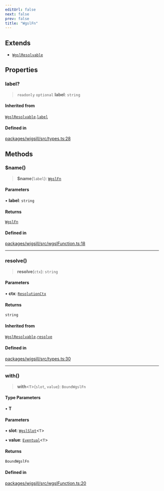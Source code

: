 ```yaml
---
editUrl: false
next: false
prev: false
title: "WgslFn"
---
```


## Extends

- [`WgslResolvable`](/api/wigsill/interfaces/wgslresolvable/)

## Properties

### label?

> `readonly` `optional` **label**: `string`

#### Inherited from

[`WgslResolvable`](/api/wigsill/interfaces/wgslresolvable/).[`label`](/api/wigsill/interfaces/wgslresolvable/#label)

#### Defined in

[packages/wigsill/src/types.ts:28](https://github.com/software-mansion-labs/wigsill/blob/3eabd476f023822e50f40404033f5b0520bf8089/packages/wigsill/src/types.ts#L28)

## Methods

### $name()

> **$name**(`label`): [`WgslFn`](/api/wigsill/interfaces/wgslfn/)

#### Parameters

• **label**: `string`

#### Returns

[`WgslFn`](/api/wigsill/interfaces/wgslfn/)

#### Defined in

[packages/wigsill/src/wgslFunction.ts:18](https://github.com/software-mansion-labs/wigsill/blob/3eabd476f023822e50f40404033f5b0520bf8089/packages/wigsill/src/wgslFunction.ts#L18)

***

### resolve()

> **resolve**(`ctx`): `string`

#### Parameters

• **ctx**: [`ResolutionCtx`](/api/wigsill/interfaces/resolutionctx/)

#### Returns

`string`

#### Inherited from

[`WgslResolvable`](/api/wigsill/interfaces/wgslresolvable/).[`resolve`](/api/wigsill/interfaces/wgslresolvable/#resolve)

#### Defined in

[packages/wigsill/src/types.ts:30](https://github.com/software-mansion-labs/wigsill/blob/3eabd476f023822e50f40404033f5b0520bf8089/packages/wigsill/src/types.ts#L30)

***

### with()

> **with**\<`T`\>(`slot`, `value`): `BoundWgslFn`

#### Type Parameters

• **T**

#### Parameters

• **slot**: [`WgslSlot`](/api/wigsill/interfaces/wgslslot/)\<`T`\>

• **value**: [`Eventual`](/api/wigsill/type-aliases/eventual/)\<`T`\>

#### Returns

`BoundWgslFn`

#### Defined in

[packages/wigsill/src/wgslFunction.ts:20](https://github.com/software-mansion-labs/wigsill/blob/3eabd476f023822e50f40404033f5b0520bf8089/packages/wigsill/src/wgslFunction.ts#L20)
